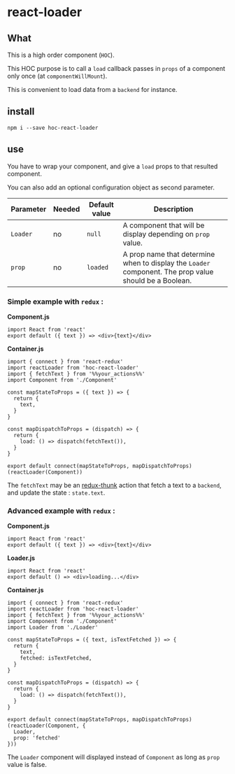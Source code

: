 # react-loader
## What
This is a high order component (`HOC`).

This HOC purpose is to call a `load` callback passes in `props` of a component only once (at `componentWillMount`).

This is convenient to load data from a `backend` for instance.

## install
`npm i --save hoc-react-loader`

## use
You have to wrap your component, and give a `load` props to that resulted component.

You can also add an optional configuration object as second parameter.

Parameter | Needed | Default value | Description
----------|--------|---------------|-------------
`Loader` | no | `null` | A component that will be display depending on `prop` value.
`prop` | no | `loaded` | A prop name that determine when to display the `Loader` component. The prop value should be a Boolean.

### Simple example with `redux` :

**Component.js**
```(javascript)
import React from 'react'
export default ({ text }) => <div>{text}</div>
```

**Container.js**
```(javascript)
import { connect } from 'react-redux'
import reactLoader from 'hoc-react-loader'
import { fetchText } from '%%your_actions%%'
import Component from './Component'

const mapStateToProps = ({ text }) => {
  return {
    text,
  }
}

const mapDispatchToProps = (dispatch) => {
  return {
    load: () => dispatch(fetchText()),
  }
}

export default connect(mapStateToProps, mapDispatchToProps)(reactLoader(Component))
```

The `fetchText` may be an [redux-thunk](https://github.com/gaearon/redux-thunk) action that fetch a text to a `backend`, and update the state : `state.text`.

### Advanced example with `redux` :

**Component.js**
```(javascript)
import React from 'react'
export default ({ text }) => <div>{text}</div>
```

**Loader.js**
```(javascript)
import React from 'react'
export default () => <div>loading...</div>
```

**Container.js**
```(javascript)
import { connect } from 'react-redux'
import reactLoader from 'hoc-react-loader'
import { fetchText } from '%%your_actions%%'
import Component from './Component'
import Loader from './Loader'

const mapStateToProps = ({ text, isTextFetched }) => {
  return {
    text,
    fetched: isTextFetched,
  }
}

const mapDispatchToProps = (dispatch) => {
  return {
    load: () => dispatch(fetchText()),
  }
}

export default connect(mapStateToProps, mapDispatchToProps)(reactLoader(Component, {
  Loader,
  prop: 'fetched'
}))
```

The `Loader` component will displayed instead of `Component` as long as `prop` value is false.
